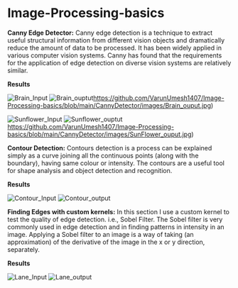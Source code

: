 # Image-Processing-basics

**Canny Edge Detector:** 
Canny edge detection is a technique to extract useful structural information from different vision objects and dramatically reduce the amount of data to be processed. It has been widely applied in various computer vision systems. Canny has found that the requirements for the application of edge detection on diverse vision systems are relatively similar.

**Results**

![Brain_Input](https://github.com/VarunUmesh1407/Image-Processing-basics/blob/main/CannyDetector/images/brain_MR.jpg)     ![Brain_ouptut]()https://github.com/VarunUmesh1407/Image-Processing-basics/blob/main/CannyDetector/images/Brain_ouput.jpg)


![Sunflower_Input](https://github.com/VarunUmesh1407/Image-Processing-basics/blob/main/CannyDetector/images/sunflower.jpg)     ![Sunflower_ouptut]()https://github.com/VarunUmesh1407/Image-Processing-basics/blob/main/CannyDetector/images/SunFlower_ouput.jpg)



**Contour Detection:**
Contours detection is a process can be explained simply as a curve joining all the continuous points (along with the boundary), having same colour or intensity. The contours are a useful tool for shape analysis and object detection and recognition.


**Results**

![Contour_Input](https://github.com/VarunUmesh1407/Image-Processing-basics/blob/main/ContourDetection/images/thumbs_up_down.jpg)     ![Contour_output](https://github.com/VarunUmesh1407/Image-Processing-basics/blob/main/ContourDetection/images/Contour_output.png)


**Finding Edges with custom kernels:**
In this section I use a custom kernel to test the quality of edge detection. i.e., Sobel Filter.
The Sobel filter is very commonly used in edge detection and in finding patterns in intensity in an image. Applying a Sobel filter to an image is a way of taking (an approximation) of the derivative of the image in the x or y direction, separately.

**Results**

![Lane_Input](https://github.com/VarunUmesh1407/Image-Processing-basics/blob/main/Finding%20Edges/images/curved_lane.jpg)     ![Lane_output](https://github.com/VarunUmesh1407/Image-Processing-basics/blob/main/Finding%20Edges/images/Lane_output.jpg)
